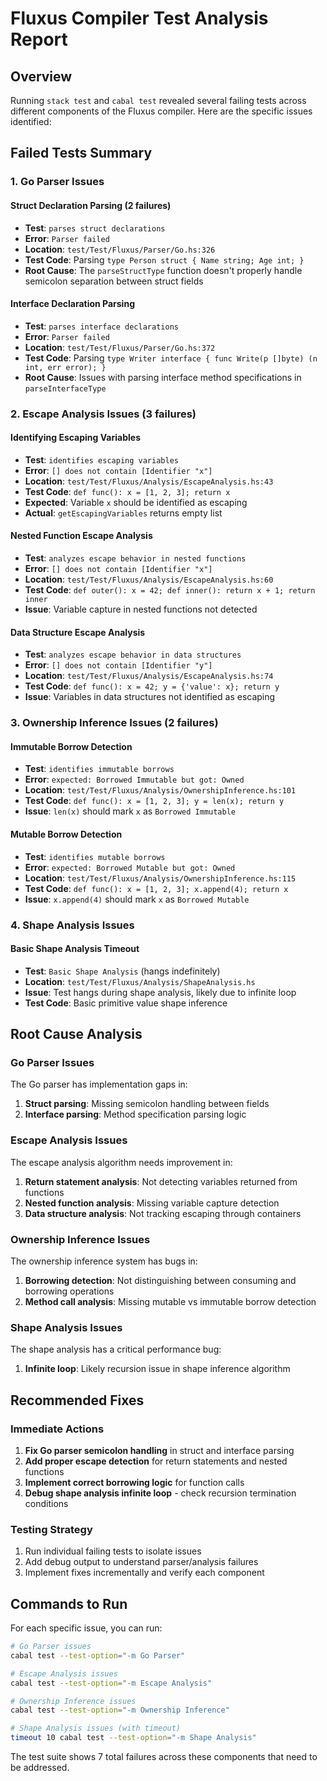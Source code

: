 # Fluxus Compiler Test Analysis Report

## Overview
Running `stack test` and `cabal test` revealed several failing tests across different components of the Fluxus compiler. Here are the specific issues identified:

## Failed Tests Summary

### 1. Go Parser Issues

#### Struct Declaration Parsing (2 failures)
- **Test**: `parses struct declarations`
- **Error**: `Parser failed`
- **Location**: `test/Test/Fluxus/Parser/Go.hs:326`
- **Test Code**: Parsing `type Person struct { Name string; Age int; }`
- **Root Cause**: The `parseStructType` function doesn't properly handle semicolon separation between struct fields

#### Interface Declaration Parsing
- **Test**: `parses interface declarations` 
- **Error**: `Parser failed`
- **Location**: `test/Test/Fluxus/Parser/Go.hs:372`
- **Test Code**: Parsing `type Writer interface { func Write(p []byte) (n int, err error); }`
- **Root Cause**: Issues with parsing interface method specifications in `parseInterfaceType`

### 2. Escape Analysis Issues (3 failures)

#### Identifying Escaping Variables
- **Test**: `identifies escaping variables`
- **Error**: `[] does not contain [Identifier "x"]`
- **Location**: `test/Test/Fluxus/Analysis/EscapeAnalysis.hs:43`
- **Test Code**: `def func(): x = [1, 2, 3]; return x`
- **Expected**: Variable `x` should be identified as escaping
- **Actual**: `getEscapingVariables` returns empty list

#### Nested Function Escape Analysis
- **Test**: `analyzes escape behavior in nested functions`
- **Error**: `[] does not contain [Identifier "x"]`
- **Location**: `test/Test/Fluxus/Analysis/EscapeAnalysis.hs:60`
- **Test Code**: `def outer(): x = 42; def inner(): return x + 1; return inner`
- **Issue**: Variable capture in nested functions not detected

#### Data Structure Escape Analysis
- **Test**: `analyzes escape behavior in data structures`
- **Error**: `[] does not contain [Identifier "y"]`
- **Location**: `test/Test/Fluxus/Analysis/EscapeAnalysis.hs:74`
- **Test Code**: `def func(): x = 42; y = {'value': x}; return y`
- **Issue**: Variables in data structures not identified as escaping

### 3. Ownership Inference Issues (2 failures)

#### Immutable Borrow Detection
- **Test**: `identifies immutable borrows`
- **Error**: `expected: Borrowed Immutable but got: Owned`
- **Location**: `test/Test/Fluxus/Analysis/OwnershipInference.hs:101`
- **Test Code**: `def func(): x = [1, 2, 3]; y = len(x); return y`
- **Issue**: `len(x)` should mark `x` as `Borrowed Immutable`

#### Mutable Borrow Detection
- **Test**: `identifies mutable borrows`
- **Error**: `expected: Borrowed Mutable but got: Owned`
- **Location**: `test/Test/Fluxus/Analysis/OwnershipInference.hs:115`
- **Test Code**: `def func(): x = [1, 2, 3]; x.append(4); return x`
- **Issue**: `x.append(4)` should mark `x` as `Borrowed Mutable`

### 4. Shape Analysis Issues

#### Basic Shape Analysis Timeout
- **Test**: `Basic Shape Analysis` (hangs indefinitely)
- **Location**: `test/Test/Fluxus/Analysis/ShapeAnalysis.hs`
- **Issue**: Test hangs during shape analysis, likely due to infinite loop
- **Test Code**: Basic primitive value shape inference

## Root Cause Analysis

### Go Parser Issues
The Go parser has implementation gaps in:
1. **Struct parsing**: Missing semicolon handling between fields
2. **Interface parsing**: Method specification parsing logic

### Escape Analysis Issues
The escape analysis algorithm needs improvement in:
1. **Return statement analysis**: Not detecting variables returned from functions
2. **Nested function analysis**: Missing variable capture detection
3. **Data structure analysis**: Not tracking escaping through containers

### Ownership Inference Issues
The ownership inference system has bugs in:
1. **Borrowing detection**: Not distinguishing between consuming and borrowing operations
2. **Method call analysis**: Missing mutable vs immutable borrow detection

### Shape Analysis Issues
The shape analysis has a critical performance bug:
1. **Infinite loop**: Likely recursion issue in shape inference algorithm

## Recommended Fixes

### Immediate Actions
1. **Fix Go parser semicolon handling** in struct and interface parsing
2. **Add proper escape detection** for return statements and nested functions  
3. **Implement correct borrowing logic** for function calls
4. **Debug shape analysis infinite loop** - check recursion termination conditions

### Testing Strategy
1. Run individual failing tests to isolate issues
2. Add debug output to understand parser/analysis failures
3. Implement fixes incrementally and verify each component

## Commands to Run

For each specific issue, you can run:

```bash
# Go Parser issues
cabal test --test-option="-m Go Parser"

# Escape Analysis issues  
cabal test --test-option="-m Escape Analysis"

# Ownership Inference issues
cabal test --test-option="-m Ownership Inference"

# Shape Analysis issues (with timeout)
timeout 10 cabal test --test-option="-m Shape Analysis"
```

The test suite shows 7 total failures across these components that need to be addressed.